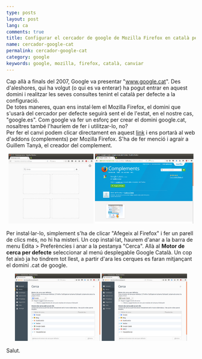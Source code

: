 ```yaml
---
type: posts
layout: post
lang: ca
comments: true
title: Configurar el cercador de google de Mozilla Firefox en català per defecte
name: cercador-google-cat
permalink: cercador-google-cat
category: google
keywords: google, mozilla, firefox, català, canviar
---
```


Cap allà a finals del 2007, Google va presentar "www.google.cat". Des d'aleshores, qui ha volgut (o qui es va enterar) ha pogut entrar en aquest domini i realitzar les seves consultes tenint el català per defecte a la configuració.<br>
De totes maneres, quan ens instal·lem el Mozilla Firefox, el domini que s'usarà del cercador per defecte seguirà sent el de l'estat, en el nostre cas, "google.es". Com google va fer un esforç per crear el domini google.cat, nosaltres també l'hauríem de fer i utilitzar-lo, no?<br>
Per fer el canvi podem clicar directament en aquest <a href="https://addons.mozilla.org/ca/firefox/addon/google-català/" target="_blank">link</a> i ens portarà al web d'addons (complements) per Mozilla Firefox. S'ha de fer menció i agrair a Guillem Tanyà, el creador del complement.
<center><img style="display:inline" src="/images/160708-cercador-google-cat/Firefox.png" width="45%" alt="Contingut: Cercador de Firefox. Source: Momex.cat">
<img style="display:inline" src="/images/160708-cercador-google-cat/addon-ca.png" width="52%" alt="Contingut: Complement per fixar el Cercador de Firefox com a Google.cat. Source: Momex.cat"></center>

<!--more-->

Per instal·lar-lo, simplement s'ha de clicar "Afegeix al Firefox" i fer un parell de clics més, no hi ha misteri. Un cop instal·lat, haurem d'anar a la barra de menu Edita > Preferències i anar a la pestanya "Cerca". Allà al <b>Motor de cerca per defecte</b> seleccionar al menú desplegable Google Català. Un cop fet això ja ho tindrem tot llest, a partir d'ara les cerques es faran mitjançant el domini .cat de google.

<center><img style="display:inline" src="/images/160708-cercador-google-cat/Firefox-pref-bef.png" width="45%" alt="Contingut: Cercador de Firefox. Source: Momex.cat">
<img style="display:inline" src="/images/160708-cercador-google-cat/Firefox-pref-after.png" width="45%" alt="Contingut: Complement per fixar el Cercador de Firefox com a Google.cat. Source: Momex.cat"></center>

Salut.
